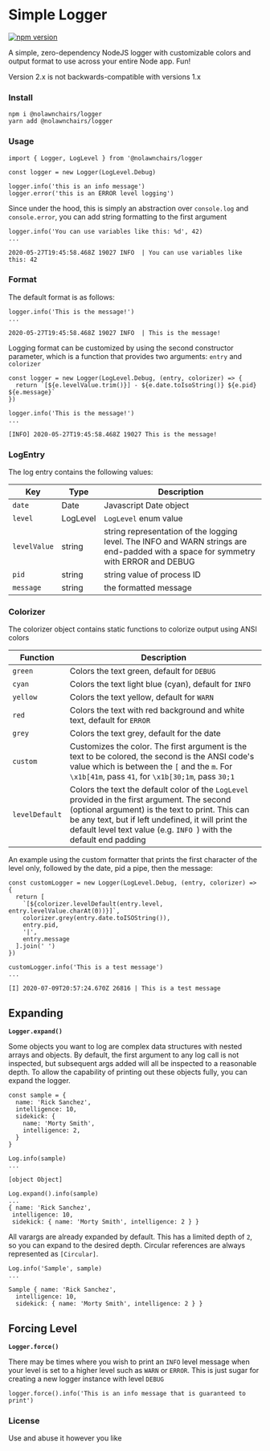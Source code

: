 # Simple Logger

[![npm version](https://badge.fury.io/js/%40nolawnchairs%2Flogger.svg)](https://badge.fury.io/js/%40nolawnchairs%2Flogger)

A simple, zero-dependency NodeJS logger with customizable colors and output format to use across your entire Node app. Fun!

Version 2.x is not backwards-compatible with versions 1.x

### Install
```
npm i @nolawnchairs/logger
yarn add @nolawnchairs/logger
```

### Usage

```
import { Logger, LogLevel } from '@nolawnchairs/logger

const logger = new Logger(LogLevel.Debug)

logger.info('this is an info message')
logger.error('this is an ERROR level logging')
```

Since under the hood, this is simply an abstraction over `console.log` and `console.error`, you can add string formatting to the first argument
```
logger.info('You can use variables like this: %d', 42)
...

2020-05-27T19:45:58.468Z 19027 INFO  | You can use variables like this: 42
```

### Format

The default format is as follows:

```
logger.info('This is the message!')
...

2020-05-27T19:45:58.468Z 19027 INFO  | This is the message!
```

Logging format can be customized by using the second constructor parameter, which is a function that provides two arguments: `entry` and `colorizer`


```
const logger = new Logger(LogLevel.Debug, (entry, colorizer) => {
  return `[${e.levelValue.trim()}] - ${e.date.toIsoString()} ${e.pid} ${e.message}`
})

logger.info('This is the message!')
...

[INFO] 2020-05-27T19:45:58.468Z 19027 This is the message!
```

### LogEntry
The log entry contains the following values:

| Key | Type | Description |
|-|-|-|
| `date`| Date | Javascript Date object |
| `level` | LogLevel | `LogLevel` enum value |
| `levelValue` | string | string representation of the logging level. The INFO and WARN strings are end-padded with a space for symmetry with ERROR and DEBUG |
| `pid` | string | string value of process ID |
| `message` | string | the formatted message |


### Colorizer
The colorizer object contains static functions to colorize output using ANSI colors

| Function | Description |
|-|-|
| `green` | Colors the text green, default for `DEBUG ` |
| `cyan` | Colors the text light blue (cyan), default for `INFO` |
| `yellow` | Colors the text yellow, default for `WARN` |
| `red` | Colors the text with red background and white text, default for `ERROR` |
| `grey` | Colors the text grey, default for the date |
| `custom` | Customizes the color. The first argument is the text to be colored, the second is the ANSI code's value which is between the `[` and the `m`. For `\x1b[41m`, pass `41`, for `\x1b[30;1m`, pass `30;1` |
| `levelDefault` | Colors the text the default color of the `LogLevel` provided in the first argument. The second (optional argument) is the text to print. This can be any text, but if left undefined, it will print the default level text value (e.g. `INFO `) with the default end padding

An example using the custom formatter that prints the first character of the level only, followed by the date, pid a pipe, then the message:

```
const customLogger = new Logger(LogLevel.Debug, (entry, colorizer) => {
  return [
    `[${colorizer.levelDefault(entry.level, entry.levelValue.charAt(0))}]`,
    colorizer.grey(entry.date.toISOString()),
    entry.pid,
    '|',
    entry.message
  ].join(' ')
})

customLogger.info('This is a test message')
...

[I] 2020-07-09T20:57:24.670Z 26816 | This is a test message
```

## Expanding

**`Logger.expand()`**

Some objects you want to log are complex data structures with nested arrays and objects. By default, the first argument to any log call is not inspected, but subsequent args added will all be inspected to a reasonable depth. To allow the capability of printing out these objects fully, you can expand the logger.

```
const sample = {
  name: 'Rick Sanchez',
  intelligence: 10,
  sidekick: {
    name: 'Morty Smith',
    intelligence: 2,
  }
}

Log.info(sample)
...

[object Object]

Log.expand().info(sample)
...
{ name: 'Rick Sanchez',
 intelligence: 10,
 sidekick: { name: 'Morty Smith', intelligence: 2 } }
```

All varargs are already expanded by default. This has a limited depth of `2`, so you can expand to the desired depth. Circular references are always represented as `[Circular]`.

```
Log.info('Sample', sample)
...

Sample { name: 'Rick Sanchez',
  intelligence: 10,
  sidekick: { name: 'Morty Smith', intelligence: 2 } }
```
## Forcing Level

**`Logger.force()`**

There may be times where you wish to print an `INFO` level message when your level is set to a higher level such as `WARN` or `ERROR`. This is just sugar for creating a new logger instance with level `DEBUG`

```
logger.force().info('This is an info message that is guaranteed to print')
```

### License
Use and abuse it however you like
	 